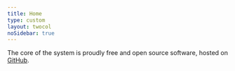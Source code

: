 ```yaml
---
title: Home
type: custom
layout: twocol
noSidebar: true
---
```


The core of the system is proudly free and open source software,
hosted on <a href="http://github.com/crisperdue/prooftoys"
target=_blank> GitHub</a>.

